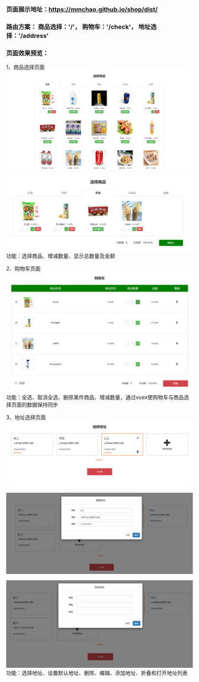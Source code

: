 ### 页面展示地址：https://mmchao.github.io/shop/dist/   
   
### 路由方案： 商品选择：'/'， 购物车：'/check'， 地址选择：'/address'
   
### 页面效果预览：   
1、商品选择页面  
![](readme_img/1.png)  
   
![](readme_img/2.png)  
功能：选择商品、增减数量、显示总数量及金额

2、购物车页面  
![](readme_img/3.png)  
功能：全选、取消全选、删除某件商品、增减数量，通过vuex使购物车与商品选择页面的数据保持同步

3、地址选择页面  
![](readme_img/4.jpg)  
  
![](readme_img/5.png)  
  
![](readme_img/6.png)  
功能：选择地址、设置默认地址、删除、编辑、添加地址、折叠和打开地址列表
